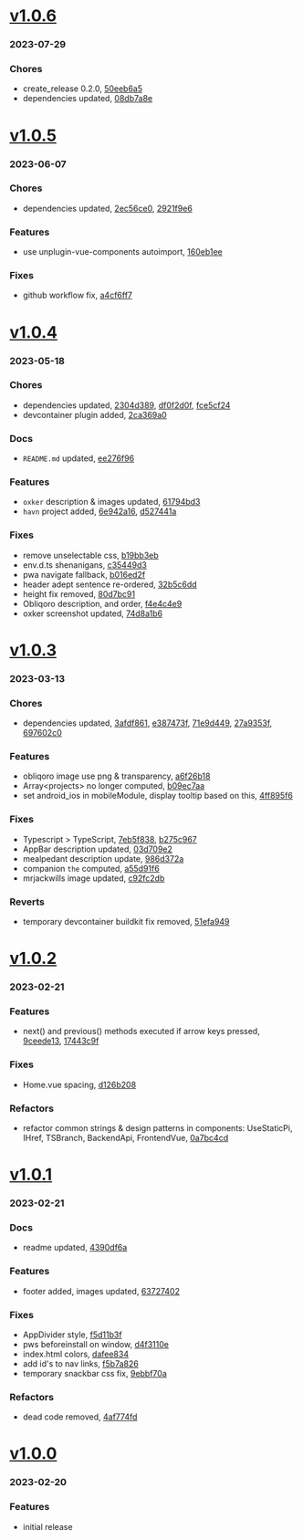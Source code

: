 # <a href='https://github.com/mrjackwills/mrjackwills_vue/releases/tag/v1.0.6'>v1.0.6</a>
### 2023-07-29

### Chores
+ create_release 0.2.0, [50eeb6a5](https://github.com/mrjackwills/mrjackwills_vue/commit/50eeb6a5eef9dfee81276b7684099762310038f9)
+ dependencies updated, [08db7a8e](https://github.com/mrjackwills/mrjackwills_vue/commit/08db7a8e4aeae8ccb0ff62694a447f9223a6f76f)

# <a href='https://github.com/mrjackwills/mrjackwills_vue/releases/tag/v1.0.5'>v1.0.5</a>
### 2023-06-07

### Chores
+ dependencies updated, [2ec56ce0](https://github.com/mrjackwills/mrjackwills_vue/commit/2ec56ce05636686cbe0e505e5f2492e10850615b), [2921f9e6](https://github.com/mrjackwills/mrjackwills_vue/commit/2921f9e6e196a6014494330c0a7d26a022c74165)

### Features
+ use unplugin-vue-components autoimport, [160eb1ee](https://github.com/mrjackwills/mrjackwills_vue/commit/160eb1ee877a301477fe5d3fb283106b3c5860de)

### Fixes
+ github workflow fix, [a4cf6ff7](https://github.com/mrjackwills/mrjackwills_vue/commit/a4cf6ff70886d712e032c44643b225350252df4a)

# <a href='https://github.com/mrjackwills/mrjackwills_vue/releases/tag/v1.0.4'>v1.0.4</a>
### 2023-05-18

### Chores
+ dependencies updated, [2304d389](https://github.com/mrjackwills/mrjackwills_vue/commit/2304d3898de9e8b2e65929cfd1aab298f37bb37b), [df0f2d0f](https://github.com/mrjackwills/mrjackwills_vue/commit/df0f2d0f025e68f114bdac083992042df120ede2), [fce5cf24](https://github.com/mrjackwills/mrjackwills_vue/commit/fce5cf249f77d10dbc00cec0027d6bb67c578cd2)
+ devcontainer plugin added, [2ca369a0](https://github.com/mrjackwills/mrjackwills_vue/commit/2ca369a02442c0594280e02d8a8f8bcbd2b886f6)

### Docs
+ `README.md` updated, [ee276f96](https://github.com/mrjackwills/mrjackwills_vue/commit/ee276f966ac54a85e504a6405a87d207b47a8124)

### Features
+ `oxker` description & images updated, [61794bd3](https://github.com/mrjackwills/mrjackwills_vue/commit/61794bd3ebcdb2496a50c8072b5cf9744e33c02d)
+ `havn` project added, [6e942a16](https://github.com/mrjackwills/mrjackwills_vue/commit/6e942a161f6812137e66d7ea054ac2b4a65aafb5), [d527441a](https://github.com/mrjackwills/mrjackwills_vue/commit/d527441a9709e71938ddb6da7e78946049533c6f)

### Fixes
+ remove unselectable css, [b19bb3eb](https://github.com/mrjackwills/mrjackwills_vue/commit/b19bb3eb3fb4cf54e1da120e0312998caddbfd50)
+ env.d.ts shenanigans, [c35449d3](https://github.com/mrjackwills/mrjackwills_vue/commit/c35449d3fcab3929c3ed7e108062d2920d78b377)
+ pwa navigate fallback, [b016ed2f](https://github.com/mrjackwills/mrjackwills_vue/commit/b016ed2f3440616f09cc406abd2df4487f85953a)
+ header adept sentence re-ordered, [32b5c6dd](https://github.com/mrjackwills/mrjackwills_vue/commit/32b5c6dd723fc4ffe21c49198a16c5211fa56568)
+ height fix removed, [80d7bc91](https://github.com/mrjackwills/mrjackwills_vue/commit/80d7bc913d5b9f300c46d402fd138b37298a8d19)
+ Obliqoro description, and order, [f4e4c4e9](https://github.com/mrjackwills/mrjackwills_vue/commit/f4e4c4e9f94417b7700406f6b13d1d8300bf3fca)
+ oxker screenshot updated, [74d8a1b6](https://github.com/mrjackwills/mrjackwills_vue/commit/74d8a1b6fcc671884ce7152323da52e042ed99b3)

# <a href='https://github.com/mrjackwills/mrjackwills_vue/releases/tag/v1.0.3'>v1.0.3</a>
### 2023-03-13

### Chores
+ dependencies updated, [3afdf861](https://github.com/mrjackwills/mrjackwills_vue/commit/3afdf861d6c6ad0162a53f91f541fc34907c6087), [e387473f](https://github.com/mrjackwills/mrjackwills_vue/commit/e387473f7d6090c5dafe720b719c8e5523fe49fe), [71e9d449](https://github.com/mrjackwills/mrjackwills_vue/commit/71e9d4499f3ead7de5f3ca0c76770fd238bd26d7), [27a9353f](https://github.com/mrjackwills/mrjackwills_vue/commit/27a9353f9245aaabe9e53a633f30680c4740bf6b), [697602c0](https://github.com/mrjackwills/mrjackwills_vue/commit/697602c029313a23bdde510257f8ac60d7653126)

### Features
+ obliqoro image use png & transparency, [a6f26b18](https://github.com/mrjackwills/mrjackwills_vue/commit/a6f26b18121a761919d032fd7adaf3f8c0ca0fd6)
+ Array\<projects> no longer computed, [b09ec7aa](https://github.com/mrjackwills/mrjackwills_vue/commit/b09ec7aa2b801f071b9f80f075fb03671ad9c218)
+ set android_ios in mobileModule, display tooltip based on this, [4ff895f6](https://github.com/mrjackwills/mrjackwills_vue/commit/4ff895f6340b3f47be32297f6c4428a88e272b6a)

### Fixes
+ Typescript > TypeScript, [7eb5f838](https://github.com/mrjackwills/mrjackwills_vue/commit/7eb5f83873e1d75903c9865793011c02cc9fde8a), [b275c967](https://github.com/mrjackwills/mrjackwills_vue/commit/b275c9678d4e1ddc2a3b882585f40dcd5015711b)
+ AppBar description updated, [03d709e2](https://github.com/mrjackwills/mrjackwills_vue/commit/03d709e2b2e21509b85a67057280d3fe0b31f1a4)
+ mealpedant description update, [986d372a](https://github.com/mrjackwills/mrjackwills_vue/commit/986d372a368beadc238efd3a49952143c792c92a)
+ companion `the` computed, [a55d91f6](https://github.com/mrjackwills/mrjackwills_vue/commit/a55d91f6b04e69a31f887d02793fffc38e133652)
+ mrjackwills image updated, [c92fc2db](https://github.com/mrjackwills/mrjackwills_vue/commit/c92fc2db1178e0d9d8cde782c8b1f96ef6069c34)

### Reverts
+ temporary devcontainer buildkit fix removed, [51efa949](https://github.com/mrjackwills/mrjackwills_vue/commit/51efa94921a466c487846174e1282b2cfb72063c)

# <a href='https://github.com/mrjackwills/mrjackwills_vue/releases/tag/v1.0.2'>v1.0.2</a>
### 2023-02-21

### Features
+ next() and previous() methods executed if arrow keys pressed, [9ceede13](https://github.com/mrjackwills/mrjackwills_vue/commit/9ceede131f007646a1e613bb88bb6cd5f8818a52), [17443c9f](https://github.com/mrjackwills/mrjackwills_vue/commit/17443c9fff5d0cbc403c4250865a8a377a5ac1de)

### Fixes
+ Home.vue spacing, [d126b208](https://github.com/mrjackwills/mrjackwills_vue/commit/d126b208602b6dd2c8f2bbba6afe05e4a24b9ca2)

### Refactors
+ refactor common strings & design patterns in components: UseStaticPi, IHref, TSBranch, BackendApi, FrontendVue, [0a7bc4cd](https://github.com/mrjackwills/mrjackwills_vue/commit/0a7bc4cde17b1919627288d76f6eb3f3ed94b64d)

# <a href='https://github.com/mrjackwills/mrjackwills_vue/releases/tag/v1.0.1'>v1.0.1</a>
### 2023-02-21

### Docs
+ readme updated, [4390df6a](https://github.com/mrjackwills/mrjackwills_vue/commit/4390df6a7019cb3b17234943cbe222024f7a7a0a)

### Features
+ footer added, images updated, [63727402](https://github.com/mrjackwills/mrjackwills_vue/commit/63727402b6c45b895b5f05a6830d3ec6d4e64afe)

### Fixes
+ AppDivider style, [f5d11b3f](https://github.com/mrjackwills/mrjackwills_vue/commit/f5d11b3f7e1ea22e2f2c1cd499e3ff00d1f21828)
+ pws beforeinstall on window, [d4f3110e](https://github.com/mrjackwills/mrjackwills_vue/commit/d4f3110efb38ade1f436cb7f1f03e9ee448ea01f)
+ index.html colors, [dafee834](https://github.com/mrjackwills/mrjackwills_vue/commit/dafee834ed4ee2cfc192569bbc4a48afe0dbfa18)
+ add id's to nav links, [f5b7a826](https://github.com/mrjackwills/mrjackwills_vue/commit/f5b7a8262d144ace7881bfd36dd9991f7d595823)
+ temporary snackbar css fix, [9ebbf70a](https://github.com/mrjackwills/mrjackwills_vue/commit/9ebbf70a0dbaaadc06a77363969870408a2d8014)

### Refactors
+ dead code removed, [4af774fd](https://github.com/mrjackwills/mrjackwills_vue/commit/4af774fd2b2c246598666914255b6493d2c44311)


# <a href='https://github.com/mrjackwills/mrjackwills_vue/releases/tag/v1.0.0'>v1.0.0</a>
### 2023-02-20

### Features
+ initial release
